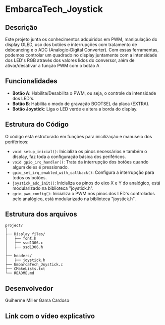 # EmbarcaTech_Joystick

## Descrição
Este projeto junta os conhecimentos adquiridos em PWM, manipulação do display OLED, uso dos botões e interrupções com tratamento de debouncing e o ADC (Analogic-Digital Converter).
Com essas ferramentas, podemos controlar um quadrado no display juntamente com a intensidade dos LED's RGB através dos valores lidos do conversor, além de ativar/desativar a função
PWM com o botão A.

## Funcionalidades
- **Botão A**: Habilita/Desabilita o PWM, ou seja, o controle da intensidade dos LED's.
- **Botão B**: Habilita o modo de gravação BOOTSEL da placa (EXTRA).
- **Botão Joystick**: Liga o LED verde e altera a borda do display.

## Estrutura do Código
O código está estruturado em funções para inicilização e manuseio dos periféricos:

- `void setup_inicial()`: Inicializa os pinos necessários e também o display, faz toda a configuração básica dos periféricos.
- `void gpio_irq_handler()`: Trata da interrupção dos botões quando algum deles é pressionado.
- `gpio_set_irq_enabled_with_callback()`: Configura a interrupção para todos os botões.
- `joystick_adc_init()`: Inicializa os pinos do eixo X e Y do analógico, está modularizado na biblioteca "joystick.h".
- `gpio_pwm_config()`: Inicializa o PWM nos pinos dos LED's controlados pelo analógico, está modularizado na biblioteca "joystick.h".

## Estrutura dos arquivos
```
project/
│
├── Display_files/
│   ├── font.h
│   ├── ssd1306.c
│   ├── ssd1306.h
│
├── headers/
│   ├── joystick.h
├── EmbarcaTech_Joystick.c
├── CMakeLists.txt
└── README.md
```

## Desenvolvedor
Guiherme Miller Gama Cardoso

## Link com o vídeo explicativo